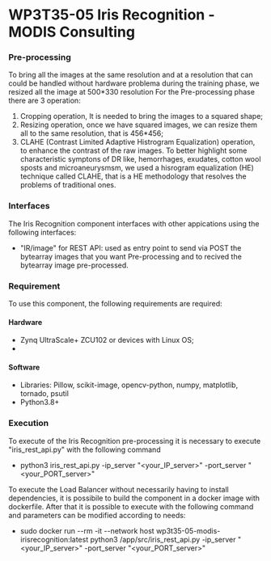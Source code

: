 # WP3T35-05 Iris Recognition - MODIS Consulting


### Pre-processing
To bring all the images at the same resolution and at a resolution that can could be handled without hardware problema during the training phase, we resized all the image at 500*330 resolution 
For the Pre-processing phase there are 3 operation: 
1. Cropping operation, It is needed to bring the images to a squared shape;
2. Resizing operation, once we have squared images, we can resize them all to the same resolution, that is 456*456;
3. CLAHE (Contrast Limited Adaptive Histrogram Equalization) operation, to enhance the contrast of the raw images. To better highlight some characteristic symptons of DR like, hemorrhages, exudates, cotton wool sposts and microaneurysmsm, we used a hisrogram equalization (HE) technique called CLAHE, that is a HE methodology that resolves the problems of traditional ones. 

### Interfaces 

The Iris Recognition component interfaces with other appications using the following interfaces:

- "IR/image" for REST API: used as entry point to send via POST the bytearray images that you want Pre-processing and to recived the bytearray image pre-processed.

### Requirement 
To use this component, the following requirements are required: 

#### Hardware
- Zynq UltraScale+ ZCU102 or devices with Linux OS;
- 
#### Software
- Libraries: Pillow, scikit-image, opencv-python, numpy, matplotlib, tornado, psutil
- Python3.8+

### Execution 
To execute of the Iris Recognition pre-processing it is necessary to execute "iris_rest_api.py" with the following command 

- python3 iris_rest_api.py -ip_server "<your_IP_server>" -port_server "<your_PORT_server>"

To execute the Load Balancer without necessarily having to install dependencies, it is possibile to build the component in a docker image with dockerfile.
After that it is possible to execute with the following command and parameters can be modified according to needs: 

- sudo docker run --rm -it --network host wp3t35-05-modis-irisrecognition:latest python3 /app/src/iris_rest_api.py -ip_server "<your_IP_server>" -port_server "<your_PORT_server>"
